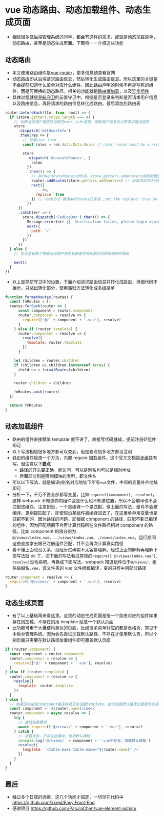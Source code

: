 # vue 动态路由、动态加载组件、动态生成页面

- 相信很多做后端管理系统的同学，都会有这样的需求，那就是动态加载菜单，动态路由，甚至是动态生成页面。下面将一一介绍这些功能

## 动态路由

- 本文使用路由组件是[vue-router](https://router.vuejs.org/zh/)，更多信息请查看官网
- 动态路由即从后端请求路由信息，然后转化生成路由信息。所以这里的关键是不会提前知道什么菜单对应什么组件，因此路由声明的时候不再是写死的组件，而是可替换的动态路径。相关的功能就是[路由懒加载](https://router.vuejs.org/zh/guide/advanced/lazy-loading.html#%E8%B7%AF%E7%94%B1%E6%87%92%E5%8A%A0%E8%BD%BD)，以及[异步组件](https://cn.vuejs.org/v2/guide/components-dynamic-async.html#%E5%BC%82%E6%AD%A5%E7%BB%84%E4%BB%B6)
- 具体过程就是[导航守卫](https://router.vuejs.org/zh/guide/advanced/navigation-guards.html)的前置守卫中，根据是否登录来判断是否请求用户信息以及路由信息，再将请求的路由信息转化成路由，最后添加到路由表

```javascript
router.beforeEach((to, from, next) => {
  if (store.getters.roles.length === 0) {
    // 判断当前用户是否已拉取完user_info信息，得到用户信息后立即请求路由信息
    store
      .dispatch('GetUserInfo')
      .then(res => {
        // 拉取user_info
        const roles = res.data.Data.Roles // note: roles must be a array! such as: ['editor','develop']

        store
          .dispatch('GenerateRoutes', {
            roles
          })
          .then(() => {
            // 执行GenerateRoutes动作后，store.getters.addRouters得到的就是内置的路由以及请求的路由的集合
            router.addRoutes(store.getters.addRouters) // 动态添加可访问路由表
            next({
              ...to,
              replace: true
            }) // hack方法 确保addRoutes已完成 ,set the replace: true so the navigation will not leave a history record
          })
      })
      .catch(err => {
        store.dispatch('FedLogOut').then(() => {
          Message.error(err || 'Verification failed, please login again')
          next({
            path: '/'
          })
        })
      })
  } else {
    // 在这里省略了根据当前用户角色判断是否有权限访问即将跳转的路由

    next()
  }
})
```

- 以上是导航守卫中的设置，下面介绍请求路由信息并转化成路由，详细代码不展示，只贴出转化部分，使用递归方法转化成多级菜单

```javascript
function formatRoutes(routes) {
  const fmRoutes = []
  routes.forEach(router => {
      const component = router.component
      router.component = resolve => {
        require(['@/' + component + '.vue'], resolve)
      }
    } else if (router.template) {
      router.component = resolve => {
        resolve({
          template: router.template
        })
      }

    let children = router.children
    if (children && children instanceof Array) {
      children = formatRoutes(children)
    }

    router.children = children

    fmRoutes.push(router)
  })

  return fmRoutes
}
```

## 动态加载组件

- 路由的组件直接赋值 template 就不讲了，直接写代码就成，提前注册好组件即可
- 以下写法相信很多地方都可以查到，但是要点很多地方都没注明
- 路由的组件赋值一个方法，内部 require 加载组件。这个官方文档[异步组件](https://cn.vuejs.org/v2/guide/components-dynamic-async.html#%E5%BC%82%E6%AD%A5%E7%BB%84%E4%BB%B6)有写。但注意以下**要点**：
  - 路径的开头要正确，能访问，可以是别名也可以是相对地址
  - 后面部分则是限制模块的类型，即文件名
- 所以以下写法，就是编译`@`别名对应地址下所有`vue`文件，中间的变量补齐地址即可
- 分析一下，千万不要全部都写变量，比如`require([component], resolve)`，这样 webpack 不知道你的组件会是什么也不知道位置，所以不会编译也不会匹配该组件。注意到没，一个是编译一个是匹配。像上面的写法，组件不会被编译，更别提匹配了。即使假设某组件被编译进去了，在这里单单用变量也是匹配不到的，因为路径的问题。即根据 component 的路径，匹配不到已编译的组件，因为匹配期间不会再计算代码所在文件路径相对 component 的路径。比如 component 的值分别为`@/views/index.vue`、`../views/index.vue`、`./views/index.vue`，运行期间这些直接拿去跟已注册组件匹配，并不会再次计算真实路径
- 看不懂上面也没关系，没经历过确实不太容易理解。经过上面的解释再理解下面写法就 ok 了，把下面的写法看成常规的`require(['@/views/index.vue'], resolve)`没毛病吧，再换成下面写法，webpack 知道组件位于`@/views/`，组件后缀名`.vue`，该文件夹的 vue 文件统统编译，变的只有中间部分路径

```javascript
router.component = resolve => {
  require(['@/views/' + component + '.vue'], resolve)
}
```

## 动态生成页面

- 有了以上基础再来看这里。这里的动态生成页面是指一个路由对应的组件如果存在则加载，不存在则用 template 赋值一个默认页面
- 此功能可用于大量结构类似的页面，比如很多菜单对应的都是表格页，常见于中后台管理系统。因为会先尝试加载默认路径，不存在才使用默认页，所以个别页面只需要在默认路径放置组件即可覆盖默认页面

```javascript
if (router.component) {
  const component = router.component
  router.component = resolve => {
    require(['@/' + component + '.vue'], resolve)
  }
} else if (router.template) {
  router.component = resolve => {
    resolve({
      template: router.template
    })
  }
} else {
  // 如果没有指定component路径并且没有设置template，尝试加载默认路径位置组件或用默认页面
  const component = `${router.name}/index`
  router.component = async resolve => {
    try {
      // 尝试加载模块
      await require(['@/views/' + component + '.vue'], resolve)
    } catch {
      // 加载失败，不存在此模块，使用默认模板
      console.log('@/views/' + component + '.vue不存在，加载默认模板')
      resolve({
        template: `<table-base table-name="${router.name}" />`
      })
    }
  }
}
```

## 最后

- 经过多个日夜的折腾，这几个功能才搞定，一切尽在代码中 https://github.com/xxred/Easy.Front-End
- 感谢项目 https://github.com/PanJiaChen/vue-element-admin/
